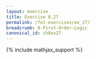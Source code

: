 ```yaml
---
layout: exercise
title: Exercise 8.27
permalink: /fol-exercises/ex_27/
breadcrumb: 8-First-Order-Logic
canonical_id: ch8ex27
---
```


{% include mathjax_support %}

